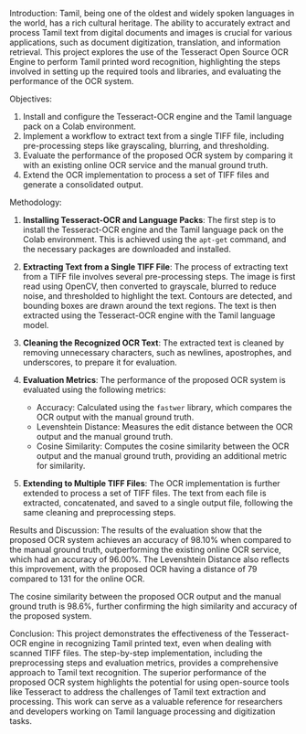 
Introduction:
Tamil, being one of the oldest and widely spoken languages in the world, has a rich cultural heritage. The ability to accurately extract and process Tamil text from digital documents and images is crucial for various applications, such as document digitization, translation, and information retrieval. This project explores the use of the Tesseract Open Source OCR Engine to perform Tamil printed word recognition, highlighting the steps involved in setting up the required tools and libraries, and evaluating the performance of the OCR system.

Objectives:
1. Install and configure the Tesseract-OCR engine and the Tamil language pack on a Colab environment.
2. Implement a workflow to extract text from a single TIFF file, including pre-processing steps like grayscaling, blurring, and thresholding.
3. Evaluate the performance of the proposed OCR system by comparing it with an existing online OCR service and the manual ground truth.
4. Extend the OCR implementation to process a set of TIFF files and generate a consolidated output.

Methodology:
1. **Installing Tesseract-OCR and Language Packs**: The first step is to install the Tesseract-OCR engine and the Tamil language pack on the Colab environment. This is achieved using the `apt-get` command, and the necessary packages are downloaded and installed.

2. **Extracting Text from a Single TIFF File**: The process of extracting text from a TIFF file involves several pre-processing steps. The image is first read using OpenCV, then converted to grayscale, blurred to reduce noise, and thresholded to highlight the text. Contours are detected, and bounding boxes are drawn around the text regions. The text is then extracted using the Tesseract-OCR engine with the Tamil language model.

3. **Cleaning the Recognized OCR Text**: The extracted text is cleaned by removing unnecessary characters, such as newlines, apostrophes, and underscores, to prepare it for evaluation.

4. **Evaluation Metrics**: The performance of the proposed OCR system is evaluated using the following metrics:
   - Accuracy: Calculated using the `fastwer` library, which compares the OCR output with the manual ground truth.
   - Levenshtein Distance: Measures the edit distance between the OCR output and the manual ground truth.
   - Cosine Similarity: Computes the cosine similarity between the OCR output and the manual ground truth, providing an additional metric for similarity.

5. **Extending to Multiple TIFF Files**: The OCR implementation is further extended to process a set of TIFF files. The text from each file is extracted, concatenated, and saved to a single output file, following the same cleaning and preprocessing steps.

Results and Discussion:
The results of the evaluation show that the proposed OCR system achieves an accuracy of 98.10% when compared to the manual ground truth, outperforming the existing online OCR service, which had an accuracy of 96.00%. The Levenshtein Distance also reflects this improvement, with the proposed OCR having a distance of 79 compared to 131 for the online OCR.

The cosine similarity between the proposed OCR output and the manual ground truth is 98.6%, further confirming the high similarity and accuracy of the proposed system.

Conclusion:
This project demonstrates the effectiveness of the Tesseract-OCR engine in recognizing Tamil printed text, even when dealing with scanned TIFF files. The step-by-step implementation, including the preprocessing steps and evaluation metrics, provides a comprehensive approach to Tamil text recognition. The superior performance of the proposed OCR system highlights the potential for using open-source tools like Tesseract to address the challenges of Tamil text extraction and processing. This work can serve as a valuable reference for researchers and developers working on Tamil language processing and digitization tasks.
